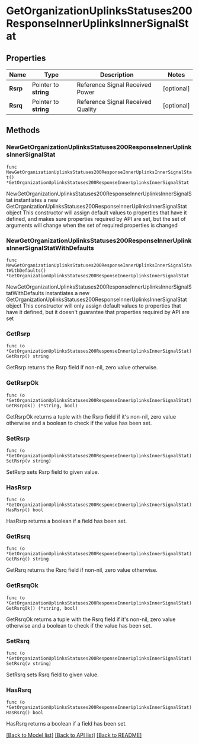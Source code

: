 # GetOrganizationUplinksStatuses200ResponseInnerUplinksInnerSignalStat

## Properties

Name | Type | Description | Notes
------------ | ------------- | ------------- | -------------
**Rsrp** | Pointer to **string** | Reference Signal Received Power | [optional] 
**Rsrq** | Pointer to **string** | Reference Signal Received Quality | [optional] 

## Methods

### NewGetOrganizationUplinksStatuses200ResponseInnerUplinksInnerSignalStat

`func NewGetOrganizationUplinksStatuses200ResponseInnerUplinksInnerSignalStat() *GetOrganizationUplinksStatuses200ResponseInnerUplinksInnerSignalStat`

NewGetOrganizationUplinksStatuses200ResponseInnerUplinksInnerSignalStat instantiates a new GetOrganizationUplinksStatuses200ResponseInnerUplinksInnerSignalStat object
This constructor will assign default values to properties that have it defined,
and makes sure properties required by API are set, but the set of arguments
will change when the set of required properties is changed

### NewGetOrganizationUplinksStatuses200ResponseInnerUplinksInnerSignalStatWithDefaults

`func NewGetOrganizationUplinksStatuses200ResponseInnerUplinksInnerSignalStatWithDefaults() *GetOrganizationUplinksStatuses200ResponseInnerUplinksInnerSignalStat`

NewGetOrganizationUplinksStatuses200ResponseInnerUplinksInnerSignalStatWithDefaults instantiates a new GetOrganizationUplinksStatuses200ResponseInnerUplinksInnerSignalStat object
This constructor will only assign default values to properties that have it defined,
but it doesn't guarantee that properties required by API are set

### GetRsrp

`func (o *GetOrganizationUplinksStatuses200ResponseInnerUplinksInnerSignalStat) GetRsrp() string`

GetRsrp returns the Rsrp field if non-nil, zero value otherwise.

### GetRsrpOk

`func (o *GetOrganizationUplinksStatuses200ResponseInnerUplinksInnerSignalStat) GetRsrpOk() (*string, bool)`

GetRsrpOk returns a tuple with the Rsrp field if it's non-nil, zero value otherwise
and a boolean to check if the value has been set.

### SetRsrp

`func (o *GetOrganizationUplinksStatuses200ResponseInnerUplinksInnerSignalStat) SetRsrp(v string)`

SetRsrp sets Rsrp field to given value.

### HasRsrp

`func (o *GetOrganizationUplinksStatuses200ResponseInnerUplinksInnerSignalStat) HasRsrp() bool`

HasRsrp returns a boolean if a field has been set.

### GetRsrq

`func (o *GetOrganizationUplinksStatuses200ResponseInnerUplinksInnerSignalStat) GetRsrq() string`

GetRsrq returns the Rsrq field if non-nil, zero value otherwise.

### GetRsrqOk

`func (o *GetOrganizationUplinksStatuses200ResponseInnerUplinksInnerSignalStat) GetRsrqOk() (*string, bool)`

GetRsrqOk returns a tuple with the Rsrq field if it's non-nil, zero value otherwise
and a boolean to check if the value has been set.

### SetRsrq

`func (o *GetOrganizationUplinksStatuses200ResponseInnerUplinksInnerSignalStat) SetRsrq(v string)`

SetRsrq sets Rsrq field to given value.

### HasRsrq

`func (o *GetOrganizationUplinksStatuses200ResponseInnerUplinksInnerSignalStat) HasRsrq() bool`

HasRsrq returns a boolean if a field has been set.


[[Back to Model list]](../README.md#documentation-for-models) [[Back to API list]](../README.md#documentation-for-api-endpoints) [[Back to README]](../README.md)


